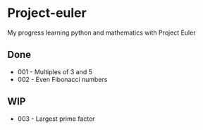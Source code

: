 # Project-euler
My progress learning python and mathematics with Project Euler

## Done
* 001 - Multiples of 3 and 5
* 002 - Even Fibonacci numbers

## WIP
* 003 - Largest prime factor
